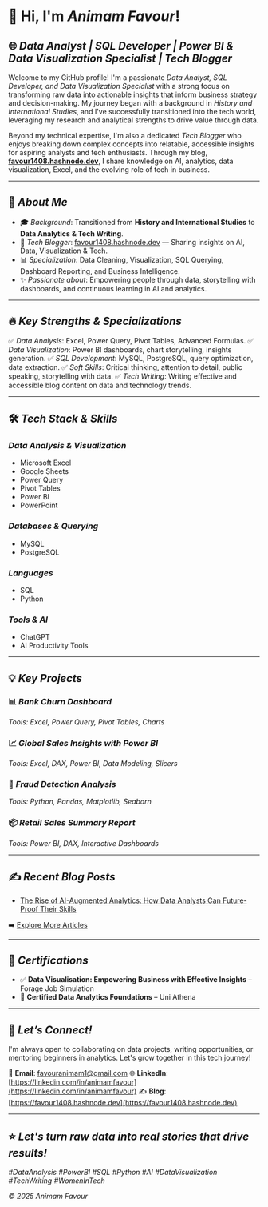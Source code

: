 # 👋 Hi, I'm *Animam Favour*!

## 🌐 *Data Analyst | SQL Developer | Power BI & Data Visualization Specialist | Tech Blogger*

Welcome to my GitHub profile! I'm a passionate *Data Analyst, SQL Developer, and Data Visualization Specialist* with a strong focus on transforming raw data into actionable insights that inform business strategy and decision-making. My journey began with a background in *History and International Studies*, and I've successfully transitioned into the tech world, leveraging my research and analytical strengths to drive value through data.

Beyond my technical expertise, I'm also a dedicated *Tech Blogger* who enjoys breaking down complex concepts into relatable, accessible insights for aspiring analysts and tech enthusiasts. Through my blog, **[favour1408.hashnode.dev](https://favour1408.hashnode.dev)**, I share knowledge on AI, analytics, data visualization, Excel, and the evolving role of tech in business.

---

## 🚀 *About Me*

* 🎓 *Background*: Transitioned from **History and International Studies** to **Data Analytics & Tech Writing**.
* 📝 *Tech Blogger*: [favour1408.hashnode.dev](https://favour1408.hashnode.dev) — Sharing insights on AI, Data, Visualization & Tech.
* 📊 *Specialization*: Data Cleaning, Visualization, SQL Querying, Dashboard Reporting, and Business Intelligence.
* ✨ *Passionate about*: Empowering people through data, storytelling with dashboards, and continuous learning in AI and analytics.

---

## 🔥 *Key Strengths & Specializations*

✅ *Data Analysis*: Excel, Power Query, Pivot Tables, Advanced Formulas.
✅ *Data Visualization*: Power BI dashboards, chart storytelling, insights generation.
✅ *SQL Development*: MySQL, PostgreSQL, query optimization, data extraction.
✅ *Soft Skills*: Critical thinking, attention to detail, public speaking, storytelling with data.
✅ *Tech Writing*: Writing effective and accessible blog content on data and technology trends.

---

## 🛠️ *Tech Stack & Skills*

### *Data Analysis & Visualization*

* Microsoft Excel
* Google Sheets
* Power Query
* Pivot Tables
* Power BI
* PowerPoint

### *Databases & Querying*

* MySQL
* PostgreSQL

### *Languages*

* SQL
* Python

### *Tools & AI*

* ChatGPT
* AI Productivity Tools

---

## 💡 *Key Projects*

### 📊 *Bank Churn Dashboard*

*Tools: Excel, Power Query, Pivot Tables, Charts*

### 📈 *Global Sales Insights with Power BI*

*Tools: Excel, DAX, Power BI, Data Modeling, Slicers*

### 🧾 *Fraud Detection Analysis*

*Tools: Python, Pandas, Matplotlib, Seaborn*

### 📦 *Retail Sales Summary Report*

*Tools: Power BI, DAX, Interactive Dashboards*

---

## ✍️ *Recent Blog Posts*

* [The Rise of AI-Augmented Analytics: How Data Analysts Can Future-Proof Their Skills](https://favour1408.hashnode.dev/the-rise-of-ai-augmented-analytics-how-data-analysts-can-future-proof-their-skills)

➡️ [Explore More Articles](https://favour1408.hashnode.dev)

---

## 🏅 *Certifications*

* ✅ **Data Visualisation: Empowering Business with Effective Insights** – Forage Job Simulation
* 📘 **Certified Data Analytics Foundations** – Uni Athena

---

## 🤝 *Let’s Connect!*

I'm always open to collaborating on data projects, writing opportunities, or mentoring beginners in analytics. Let's grow together in this tech journey!

📢 **Email**: [favouranimam1@gmail.com](mailto:favouranimam1@gmail.com)
🌐 **LinkedIn**: [https://linkedin.com/in/animamfavour](https://linkedin.com/in/animamfavour)
✍️ **Blog**: [https://favour1408.hashnode.dev](https://favour1408.hashnode.dev)

---

## ⭐ *Let's turn raw data into real stories that drive results!*

*#DataAnalysis #PowerBI #SQL #Python #AI #DataVisualization #TechWriting #WomenInTech*

*© 2025 Animam Favour*
